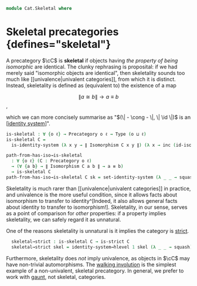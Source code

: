 <!--
```agda
open import Cat.Instances.Discrete
open import Cat.Prelude
open import Cat.Strict

import Cat.Reasoning

open Cat.Reasoning using (Isomorphism ; id-iso)
open Precategory using (Ob)
```
-->

```agda
module Cat.Skeletal where
```

# Skeletal precategories {defines="skeletal"}

A precategory $\cC$ is **skeletal** if objects having _the property of
being isomorphic_ are identical. The clunky rephrasing is proposital: if
we had merely said "isomorphic objects are identical", then skeletality
sounds too much like [[univalence|univalent categories]], from which it
is distinct. Instead, skeletality is defined as (equivalent to) the
existence of a map

$$
\| a \cong b \| \to a \equiv b
$$,

which we can more concisely summarise as "$(\| - \cong - \|, \| \id \|)$
is an [[identity system]]".

[identity system]: 1Lab.Path.IdentitySystem.html

```agda
is-skeletal : ∀ {o ℓ} → Precategory o ℓ → Type (o ⊔ ℓ)
is-skeletal C =
  is-identity-system (λ x y → ∥ Isomorphism C x y ∥) (λ x → inc (id-iso C))

path-from-has-iso→is-skeletal
  : ∀ {o ℓ} (C : Precategory o ℓ)
  → (∀ {a b} → ∥ Isomorphism C a b ∥ → a ≡ b)
  → is-skeletal C
path-from-has-iso→is-skeletal C sk = set-identity-system (λ _ _ → squash) sk
```

Skeletality is much rarer than [[univalence|univalent categories]] in
practice, and univalence is the more useful condition, since it allows
facts about isomorphism to transfer to identity^[Indeed, it also allows
general facts about identity to transfer to isomorphism!]. Skeletality,
in our sense, serves as a point of comparison for _other_ properties: if
a property implies skeletality, we can safely regard it as unnatural.

<!--
```agda
module _ {o ℓ} (C : Precategory o ℓ) where
```
-->

One of the reasons skeletality is unnatural is it implies the category
is [strict].

[strict]: Cat.Strict.html

```agda
  skeletal→strict : is-skeletal C → is-strict C
  skeletal→strict skel = identity-system→hlevel 1 skel (λ _ _ → squash)
```

Furthermore, skeletality does *not* imply univalence, as objects in
$\cC$ may have non-trivial automorphisms. The [walking involution] is
the simplest example of a non-univalent, skeletal precategory. In
general, we prefer to work with [gaunt], not skeletal, categories.

[walking involution]: Cat.Instances.Shape.Involution.html
[gaunt]: Cat.Gaunt.html
